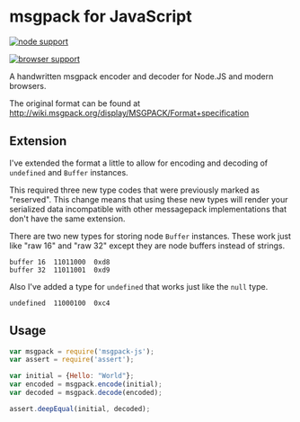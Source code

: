 # msgpack for JavaScript

[![node support](https://travis-ci.org/DreamNetwork/msgpack-js.png)](https://travis-ci.org/DreamNetwork/msgpack-js)

[![browser support](https://ci.testling.com/DreamNetwork/msgpack-js.png)](https://ci.testling.com/DreamNetwork/msgpack-js)


A handwritten msgpack encoder and decoder for Node.JS and modern browsers.

The original format can be found at <http://wiki.msgpack.org/display/MSGPACK/Format+specification>


## Extension

I've extended the format a little to allow for encoding and decoding of `undefined` and `Buffer` instances.

This required three new type codes that were previously marked as "reserved".
This change means that using these new types will render your serialized data
incompatible with other messagepack implementations that don't have the same
extension.

There are two new types for storing node `Buffer` instances. These work just 
like "raw 16" and "raw 32" except they are node buffers instead of strings.

    buffer 16  11011000  0xd8
    buffer 32  11011001  0xd9

Also I've added a type for `undefined` that works just like the `null` type.

    undefined  11000100  0xc4

## Usage

``` javascript
var msgpack = require('msgpack-js');
var assert = require('assert');

var initial = {Hello: "World"};
var encoded = msgpack.encode(initial);
var decoded = msgpack.decode(encoded);

assert.deepEqual(initial, decoded);
```

